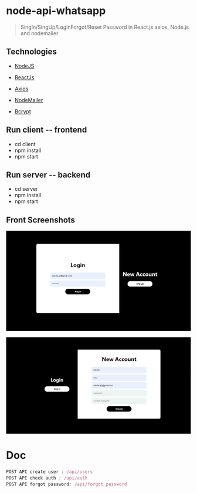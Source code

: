 # node-api-whatsapp
> SingIn/SingUp/LoginForgot/Reset Password in React.js axios, Node.js and nodemailer

## Technologies

-  [NodeJS](https://nodejs.org/en/)

-  [ReactJs](https://reactjs.org/)

-  [Axios](https://axios-http.com/fr/docs/intro)

-  [NodeMailer](https://nodemailer.com/about/)

-  [Bcrypt](https://www.npmjs.com/package/bcrypt)

## Run client -- frontend

- cd client
- npm install
- npm start

## Run server -- backend

- cd server
- npm install
- npm start

## Front Screenshots

![alt text](https://github.com/nawfalajli/singin-singup-loginforgot-resetpassword-reactjs-axios-node.js-nodemailer/blob/master/client/public/login.png?raw=true)

![alt text](https://github.com/nawfalajli/singin-singup-loginforgot-resetpassword-reactjs-axios-node.js-nodemailer/blob/master/client/public/signup.png?raw=true)


#  Doc
```javascript
POST API create user : /api/users
POST API check auth : /api/auth
POST API forgot password: /api/forgot_password
```
